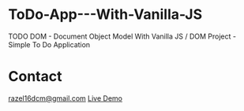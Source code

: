 # ToDo-App---With-Vanilla-JS
TODO DOM - Document Object Model With Vanilla JS / DOM Project - Simple To Do Application

# Contact
razel16dcm@gmail.com
[Live Demo](https://razelraz.github.io/ToDo-App---With-Vanilla-JS/)
